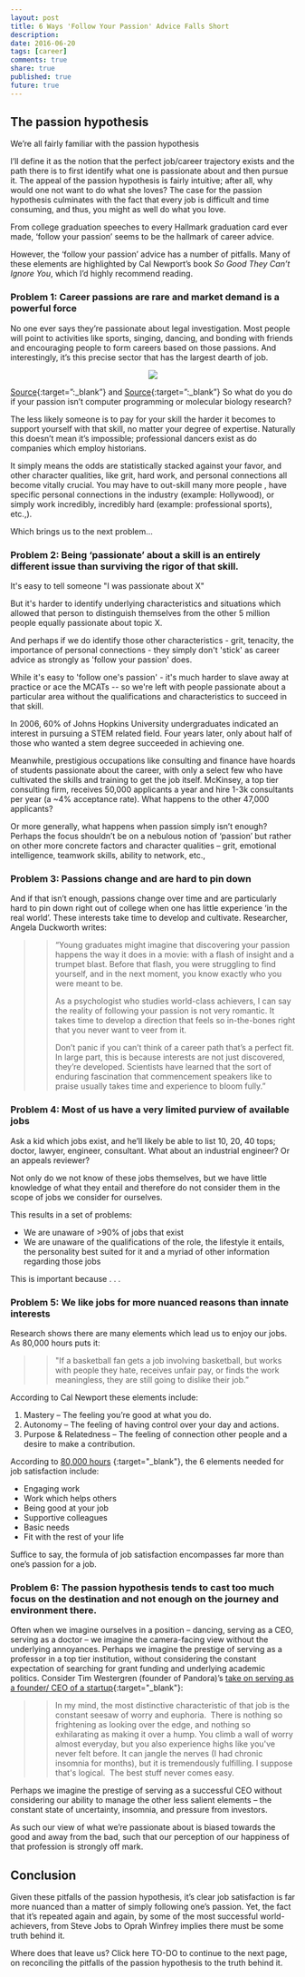 ```yaml
---
layout: post
title: 6 Ways 'Follow Your Passion' Advice Falls Short
description: 
date: 2016-06-20
tags: [career]
comments: true
share: true
published: true
future: true
---
```


## The passion hypothesis

We’re all fairly familiar with the passion hypothesis 

I’ll define it as the notion that the perfect job/career trajectory exists and the path there is to first identify what one is passionate about and then pursue it. The appeal of the passion hypothesis is fairly intuitive; after all, why would one not want to do what she loves? The case for the passion hypothesis culminates with the fact that every job is difficult and time consuming, and thus, you might as well do what you love. 

From college graduation speeches to every Hallmark graduation card ever made, ‘follow your passion’ seems to be the hallmark of career advice. 

However, the ‘follow your passion’ advice has a number of pitfalls. Many of these elements are highlighted by Cal Newport’s book *So Good They Can’t Ignore You*, which I’d highly recommend reading. 

### Problem 1: Career passions are rare and market demand is a powerful force

No one ever says they’re passionate about legal investigation. Most people will point to activities like sports, singing, dancing, and bonding with friends and encouraging people to form careers based on those passions. And interestingly, it’s this precise sector that has the largest dearth of job. 


<p align="center">
  <img src="/images/passion-v-jobs.png">
</p>

[Source]( https://web.archive.org/web/20150816224758/http://selfdeterminationtheory.org/SDT/documents/2003_VallerancBlanchardMageauKoesnterRatelleLeonardGagneMacolais_JPSP.pdf){:target=”:_blank”} and [Source]( https://web.archive.org/web/20150816225221/http://www12.statcan.gc.ca/census-recensement/2006/dp-pd/tbt/Rp-eng.cfm?LANG=E&APATH=3&DETAIL=0&DIM=0&FL=A&FREE=0&GC=0&GID=0&GK=0&GRP=1&PID=92117&PRID=0&PTYPE=88971,97154&S=0&SHOWALL=0&SUB=0&Temporal=2006&THEME=74&VID=0&VNAMEE=&VNAMEF=){:target=”:_blank”}
So what do you do if your passion isn’t computer programming or molecular biology research? 

The less likely someone is to pay for your skill the harder it becomes to support yourself with that skill, no matter your degree of expertise. Naturally this doesn’t mean it’s impossible; professional dancers exist as do companies which employ historians. 

It simply means the odds are statistically stacked against your favor, and other character qualities, like grit, hard work, and personal connections all become vitally crucial. You may have to out-skill many more people , have specific personal connections in the industry (example: Hollywood), or simply work incredibly, incredibly hard (example: professional sports), etc.,). 

Which brings us to the next problem…

### Problem 2: Being ‘passionate’ about a skill is an entirely different issue than surviving the rigor of that skill. 

It's easy to tell someone "I was passionate about X" 

But it's harder to identify underlying characteristics and situations which allowed that person to distinguish themselves from the other 5 million people equally passionate about topic X.

And perhaps if we do identify those other characteristics - grit, tenacity, the importance of personal connections - they simply don't 'stick' as career advice as strongly as 'follow your passion' does.

While it's easy to 'follow one's passion' - it's much harder to slave away at practice or ace the MCATs -- so we're left with people passionate about a particular area without the qualifications and characteristics to succeed in that skill. 

In 2006, 60% of Johns Hopkins University undergraduates indicated an interest in pursuing a STEM related field. Four years later, only about half of those who wanted a stem degree succeeded in achieving one. 

Meanwhile, prestigious occupations like consulting and finance have hoards of students passionate about the career, with only a select few who have cultivated the skills and training to get the job itself. McKinsey, a top tier consulting firm, receives 50,000 applicants a year and hire 1-3k consultants per year (a ~4% acceptance rate). What happens to the other 47,000 applicants?
 
Or more generally, what happens when passion simply isn’t enough? Perhaps the focus shouldn’t be on a nebulous notion of ‘passion’ but rather on other more concrete factors and character qualities – grit, emotional intelligence, teamwork skills, ability to network, etc.,  

### Problem 3: Passions change and are hard to pin down

And if that isn’t enough, passions change over time and are particularly hard to pin down right out of college when one has little experience ‘in the real world’. These interests take time to develop and cultivate.  Researcher, Angela Duckworth writes:

> > “Young graduates might imagine that discovering your passion happens the way it does in a movie: with a flash of insight and a trumpet blast. Before that flash, you were struggling to find yourself, and in the next moment, you know exactly who you were meant to be.
> > 
> > As a psychologist who studies world-class achievers, I can say the reality of following your passion is not very romantic. It takes time to develop a direction that feels so in-the-bones right that you never want to veer from it.
> > 
> > Don’t panic if you can’t think of a career path that’s a perfect fit. In large part, this is because interests are not just discovered, they’re developed. Scientists have learned that the sort of enduring fascination that commencement speakers like to praise usually takes time and experience to bloom fully.”

### Problem 4: Most of us have a very limited purview of available jobs

Ask a kid which jobs exist, and he’ll likely be able to list 10, 20, 40 tops; doctor, lawyer, engineer, consultant. What about an industrial engineer? Or an appeals reviewer?

Not only do we not know of these jobs themselves, but we have little knowledge of what they entail and therefore do not consider them in the scope of jobs we consider for ourselves.

This results in a set of problems:

-	We are unaware of >90% of jobs that exist
-	We are unaware of the qualifications of the role, the lifestyle it entails, the personality best suited for it and a myriad of other information regarding those jobs

This is important because . . .

### Problem 5: We like jobs for more nuanced reasons than innate interests 

Research shows there are many elements which lead us to enjoy our jobs. 
As 80,000 hours puts it:

>> "If a basketball fan gets a job involving basketball, but works with people they hate, receives unfair pay, or finds the work meaningless, they are still going to dislike their job.”

According to Cal Newport these elements include: 

1.	Mastery – The feeling you’re good at what you do.
2.	Autonomy – The feeling of having control over your day and actions.
3.	Purpose & Relatedness – The feeling of connection other people and a desire to make a contribution.

According to [80,000 hours]( https://80000hours.org/articles/dont-follow-your-passion/) {:target="_blank"}, the 6 elements needed for job satisfaction include: 

- Engaging work
- Work which helps others
- Being good at your job
- Supportive colleagues
- Basic needs
- Fit with the rest of your life

Suffice to say, the formula of job satisfaction encompasses far more than one’s passion for a job. 

### Problem 6: The passion hypothesis tends to cast too much focus on the destination and not enough on the journey and environment there. 

Often when we imagine ourselves in a position – dancing, serving as a CEO, serving as a doctor – we imagine the camera-facing view without the underlying annoyances. Perhaps we imagine the prestige of serving as a professor in a top tier institution, without considering the constant expectation of searching for grant funding and underlying academic politics. Consider Tim Westergren (founder of Pandora)’s [take on serving as a founder/ CEO of a startup](https://www.quora.com/What-does-it-feel-like-being-the-CEO-of-a-startup#!n=18){:target="_blank"}: 

> > In my mind, the most distinctive characteristic of that job is the constant seesaw of worry and euphoria.  There is nothing so frightening as looking over the edge, and nothing so exhilarating as making it over a hump. You climb a wall of worry almost everyday, but you also experience highs like you've never felt before. It can jangle the nerves (I had chronic insomnia for months), but it is tremendously fulfilling. I suppose that's logical.  The best stuff never comes easy.

Perhaps we imagine the prestige of serving as a successful CEO without considering our ability to manage the other less salient elements – the constant state of uncertainty, insomnia, and pressure from investors. 

As such our view of what we’re passionate about is biased towards the good and away from the bad, such that our perception of our happiness of that profession is strongly off mark.  

## Conclusion

Given these pitfalls of the passion hypothesis, it’s clear job satisfaction is far more nuanced than a matter of simply following one’s passion. Yet, the fact that it’s repeated again and again, by some of the most successful world-achievers, from Steve Jobs to Oprah Winfrey implies there must be some truth behind it. 

 Where does that leave us? Click here TO-DO to continue to the next page, on reconciling the pitfalls of the passion hypothesis to the truth behind it. 
